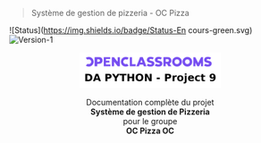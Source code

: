 > Système de gestion de pizzeria - OC Pizza <br>

![Status](https://img.shields.io/badge/Status-En cours-green.svg)
![Version-1](https://img.shields.io/badge/Version-1-blue.svg)

<p align="center">
  <img width=50% src="https://github.com/sylrie/P9_OC_Pizza/blob/master/img/title.png">
</p>

<p align="center">
  Documentation complète du projet<br>
  <strong>Système de gestion de Pizzeria</strong><br>
  pour le groupe<br>
  <strong>OC Pizza OC</strong> 
</p>